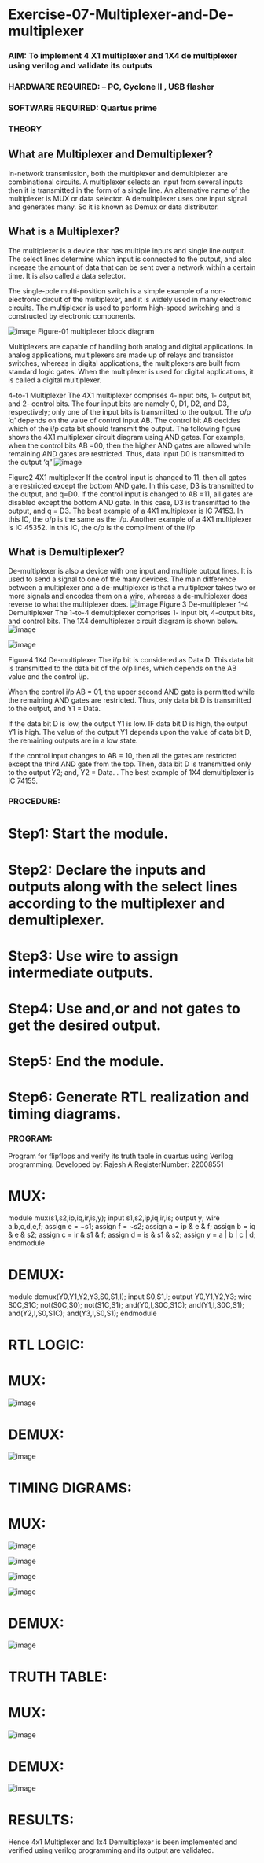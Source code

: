 # Exercise-07-Multiplexer-and-De-multiplexer
### AIM: To implement 4 X1 multiplexer and 1X4 de multiplexer using verilog and validate its outputs
### HARDWARE REQUIRED:  – PC, Cyclone II , USB flasher
### SOFTWARE REQUIRED:   Quartus prime
### THEORY 

## What are Multiplexer and Demultiplexer?
In-network transmission, both the multiplexer and demultiplexer are combinational circuits. A multiplexer selects an input from several inputs then it is transmitted in the form of a single line. An alternative name of the multiplexer is MUX or data selector. A demultiplexer uses one input signal and generates many. So it is known as Demux or data distributor.

## What is a Multiplexer?
The multiplexer is a device that has multiple inputs and single line output. The select lines determine which input is connected to the output, and also increase the amount of data that can be sent over a network within a certain time. It is also called a data selector.

The single-pole multi-position switch is a simple example of a non-electronic circuit of the multiplexer, and it is widely used in many electronic circuits. The multiplexer is used to perform high-speed switching and is constructed by electronic components.

![image](https://user-images.githubusercontent.com/36288975/170912485-73c395c7-23c0-4e78-a53d-a2f0d07d9662.png)
          Figure-01 multiplexer block diagram 

Multiplexers are capable of handling both analog and digital applications. In analog applications, multiplexers are made up of relays and transistor switches, whereas in digital applications, the multiplexers are built from standard logic gates. When the multiplexer is used for digital applications, it is called a digital multiplexer.

4-to-1 Multiplexer
The 4X1 multiplexer comprises 4-input bits, 1- output bit, and 2- control bits. The four input bits are namely 0, D1, D2, and D3, respectively; only one of the input bits is transmitted to the output. The o/p ‘q’ depends on the value of control input AB. The control bit AB decides which of the i/p data bit should transmit the output. The following figure shows the 4X1 multiplexer circuit diagram using AND gates. For example, when the control bits AB =00, then the higher AND gates are allowed while remaining AND gates are restricted. Thus, data input D0 is transmitted to the output ‘q”
![image](https://user-images.githubusercontent.com/36288975/170912568-3598c60a-5035-41f3-b0c4-ccedba13aca5.png)


Figure2 4X1 multiplexer 
If the control input is changed to 11, then all gates are restricted except the bottom AND gate. In this case, D3 is transmitted to the output, and q=D0. If the control input is changed to AB =11, all gates are disabled except the bottom AND gate. In this case, D3 is transmitted to the output, and q = D3. The best example of a 4X1 multiplexer is IC 74153. In this IC, the o/p is the same as the i/p. Another example of a 4X1 multiplexer is IC 45352. In this IC, the o/p is the compliment of the i/p


## What is Demultiplexer?
De-multiplexer is also a device with one input and multiple output lines. It is used to send a signal to one of the many devices. The main difference between a multiplexer and a de-multiplexer is that a multiplexer takes two or more signals and encodes them on a wire, whereas a de-multiplexer does reverse to what the multiplexer does.
![image](https://user-images.githubusercontent.com/36288975/170912606-a30e4b74-1726-4430-b245-2c3c3d9c232d.png)
Figure 3 De-multiplexer 
1-4 Demultiplexer
The 1-to-4 demultiplexer comprises 1- input bit, 4-output bits, and control bits. The 1X4 demultiplexer circuit diagram is shown below.![image](https://user-images.githubusercontent.com/36288975/170912683-00fb746a-1d45-4023-91d1-3a70b841073c.png)

![image](https://user-images.githubusercontent.com/36288975/170912741-7cbd52af-7e0d-4be3-b5c6-6fb9c4eca7c9.png)

Figure4 1X4 De-multiplexer 
The i/p bit is considered as Data D. This data bit is transmitted to the data bit of the o/p lines, which depends on the AB value and the control i/p.

When the control i/p AB = 01, the upper second AND gate is permitted while the remaining AND gates are restricted. Thus, only data bit D is transmitted to the output, and Y1 = Data.

If the data bit D is low, the output Y1 is low. IF data bit D is high, the output Y1 is high. The value of the output Y1 depends upon the value of data bit D, the remaining outputs are in a low state.

If the control input changes to AB = 10, then all the gates are restricted except the third AND gate from the top. Then, data bit D is transmitted only to the output Y2; and, Y2 = Data. . The best example of 1X4 demultiplexer is IC 74155.

 
 
### PROCEDURE:
# Step1: Start the module.

# Step2: Declare the inputs and outputs along with the select lines according to the multiplexer and demultiplexer.

# Step3: Use wire to assign intermediate outputs.

# Step4: Use and,or and not gates to get the desired output.

# Step5: End the module.

# Step6: Generate RTL realization and timing diagrams.
### PROGRAM:

Program for flipflops  and verify its truth table in quartus using Verilog programming.
Developed by: Rajesh A
RegisterNumber: 22008551

# MUX:

module mux(s1,s2,ip,iq,ir,is,y);
input s1,s2,ip,iq,ir,is;
output y;
wire a,b,c,d,e,f;
assign e = ~s1;
assign f = ~s2;
assign a = ip & e & f;
assign b =  iq & e & s2;
assign c = ir & s1 & f;
assign d = is & s1 & s2;
assign y = a | b | c | d;
endmodule

# DEMUX:

 module demux(Y0,Y1,Y2,Y3,S0,S1,I);
 input S0,S1,I;
 output Y0,Y1,Y2,Y3;
 wire S0C,S1C;
 not(S0C,S0);
 not(S1C,S1);
 and(Y0,I,S0C,S1C);
 and(Y1,I,S0C,S1);
 and(Y2,I,S0,S1C);
 and(Y3,I,S0,S1);
 endmodule

# RTL LOGIC:
# MUX:
![image](https://user-images.githubusercontent.com/118787064/214900885-09445420-5eb5-4933-ab1b-0ac27b0d7932.png)


# DEMUX:
![image](https://user-images.githubusercontent.com/118787064/214900941-98032c79-fa22-442e-9356-827c4da0e565.png)


# TIMING DIGRAMS:
# MUX:

![image](https://user-images.githubusercontent.com/118787064/214901254-2866a3f2-7cce-4fce-ac9b-0e6b879662b9.png)

![image](https://user-images.githubusercontent.com/118787064/214901319-1e270afc-b7d2-42ed-a503-01213e837c1c.png)

![image](https://user-images.githubusercontent.com/118787064/214901346-5b1b405b-bd06-4ad8-ae99-76903fa6a899.png)


![image](https://user-images.githubusercontent.com/118787064/214901388-e066ab62-3446-4322-874f-69ca658e1a5b.png)



# DEMUX:
![image](https://user-images.githubusercontent.com/118787064/214901506-c5fe370a-33e8-4b67-ac1d-806467cabc82.png)


# TRUTH TABLE:
# MUX:
![image](https://user-images.githubusercontent.com/118787064/214901596-71e2f4fc-3ea7-4323-9b5f-de45ccf228bc.png)


# DEMUX:
![image](https://user-images.githubusercontent.com/118787064/214901636-4e3b6ba9-82b6-44ad-8278-45f946370429.png)


# RESULTS:

Hence 4x1 Multiplexer and 1x4 Demultiplexer is been implemented and verified using verilog programming and its output are validated.
